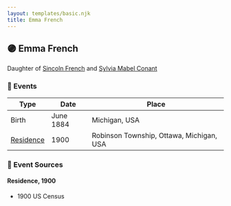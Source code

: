 ```yaml
---
layout: templates/basic.njk
title: Emma French
---
```

## 🟣 Emma French

Daughter of [Sincoln French](/people/6/69338120) and [Sylvia Mabel Conant](/people/8/88275832)

### 📆 Events

Type | Date | Place
------ | ------ | ------
Birth | June 1884 | Michigan, USA
[Residence](#event-event-0) | 1900 | Robinson Township, Ottawa, Michigan, USA

### 📰 Event Sources

#### <a id="event-event-0"></a> Residence, 1900
* 1900 US Census
